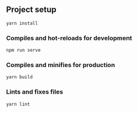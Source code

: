 
## Project setup
```
yarn install
```

### Compiles and hot-reloads for development
```
npm run serve
```

### Compiles and minifies for production
```
yarn build
```

### Lints and fixes files
```
yarn lint
```


